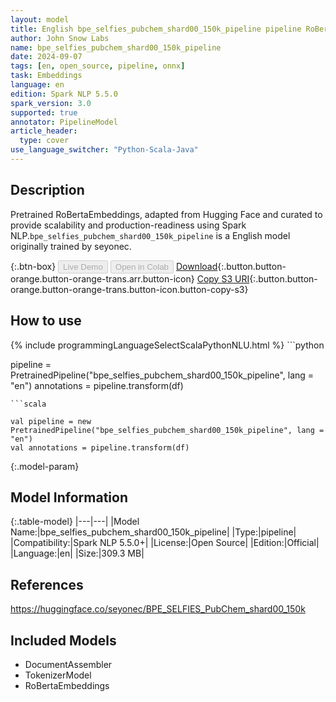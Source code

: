 ```yaml
---
layout: model
title: English bpe_selfies_pubchem_shard00_150k_pipeline pipeline RoBertaEmbeddings from seyonec
author: John Snow Labs
name: bpe_selfies_pubchem_shard00_150k_pipeline
date: 2024-09-07
tags: [en, open_source, pipeline, onnx]
task: Embeddings
language: en
edition: Spark NLP 5.5.0
spark_version: 3.0
supported: true
annotator: PipelineModel
article_header:
  type: cover
use_language_switcher: "Python-Scala-Java"
---
```


## Description

Pretrained RoBertaEmbeddings, adapted from Hugging Face and curated to provide scalability and production-readiness using Spark NLP.`bpe_selfies_pubchem_shard00_150k_pipeline` is a English model originally trained by seyonec.

{:.btn-box}
<button class="button button-orange" disabled>Live Demo</button>
<button class="button button-orange" disabled>Open in Colab</button>
[Download](https://s3.amazonaws.com/auxdata.johnsnowlabs.com/public/models/bpe_selfies_pubchem_shard00_150k_pipeline_en_5.5.0_3.0_1725672743969.zip){:.button.button-orange.button-orange-trans.arr.button-icon}
[Copy S3 URI](s3://auxdata.johnsnowlabs.com/public/models/bpe_selfies_pubchem_shard00_150k_pipeline_en_5.5.0_3.0_1725672743969.zip){:.button.button-orange.button-orange-trans.button-icon.button-copy-s3}

## How to use



<div class="tabs-box" markdown="1">
{% include programmingLanguageSelectScalaPythonNLU.html %}
```python

pipeline = PretrainedPipeline("bpe_selfies_pubchem_shard00_150k_pipeline", lang = "en")
annotations =  pipeline.transform(df)   

```
```scala

val pipeline = new PretrainedPipeline("bpe_selfies_pubchem_shard00_150k_pipeline", lang = "en")
val annotations = pipeline.transform(df)

```
</div>

{:.model-param}
## Model Information

{:.table-model}
|---|---|
|Model Name:|bpe_selfies_pubchem_shard00_150k_pipeline|
|Type:|pipeline|
|Compatibility:|Spark NLP 5.5.0+|
|License:|Open Source|
|Edition:|Official|
|Language:|en|
|Size:|309.3 MB|

## References

https://huggingface.co/seyonec/BPE_SELFIES_PubChem_shard00_150k

## Included Models

- DocumentAssembler
- TokenizerModel
- RoBertaEmbeddings